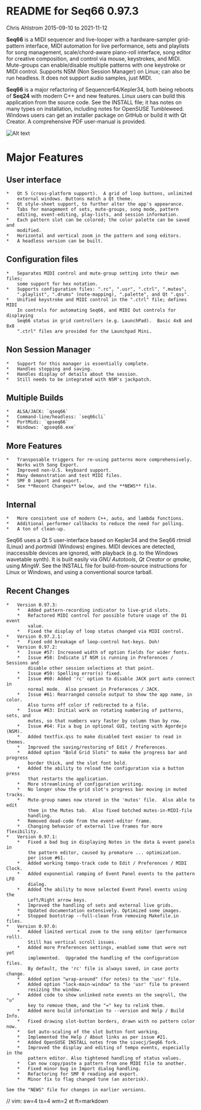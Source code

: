 # README for Seq66 0.97.3

Chris Ahlstrom
2015-09-10 to 2021-11-12

__Seq66__ is a MIDI sequencer and live-looper with a hardware-sampler
grid-pattern interface, MIDI automation for live performance, sets and playlists
for song management, scale/chord-aware piano-roll interface, song editor for
creative composition, and control via mouse, keystrokes, and MIDI.
Mute-groups can enable/disable multiple patterns with one keystroke or MIDI
control. Supports NSM (Non Session Manager) on Linux; can also be run
headless.  It does not support audio samples, just MIDI.

__Seq66__ is a major refactoring of Sequencer64/Kepler34, both being reboots of
__Seq24__ with modern C++ and new features.  Linux users can build this
application from the source code.  See the INSTALL file; it has notes on many
types on installation, including notes for OpenSUSE Tumbleweed.  Windows users
can get an installer package on GitHub or build it with Qt Creator.  A
comprehensive PDF user-manual is provided.

![Alt text](doc/latex/images/main-window/main-window-fluxbox.png?raw=true "Seq66
Dark-Cold Fluxbox")

# Major Features

##  User interface

    *   Qt 5 (cross-platform support).  A grid of loop buttons, unlimited
        external windows. Buttons match a Qt theme.
    *   Qt style-sheet support, to further alter the app's appearance.
    *   Tabs for management of sets, mute-groups, song mode, pattern
        editing, event-editing, play-lists, and session information.
    *   Each pattern slot can be colored; the color palette can be saved and
        modified.
    *   Horizontal and vertical zoom in the pattern and song editors.
    *   A headless version can be built.

##  Configuration files

    *   Separates MIDI control and mute-group setting into their own files;
        some support for hex notation.
    *   Supports configuration files: ".rc", ".usr", ".ctrl", ".mutes",
        ".playlist", ".drums" (note-mapping), ".palette", and Qt ".qss".
    *   Unified keystroke and MIDI control in the ".ctrl" file; defines MIDI
        In controls for automating Seq66, and MIDI Out controls for displaying
        Seq66 status in grid controllers (e.g. LaunchPad).  Basic 4x8 and 8x8
        ".ctrl" files are provided for the Launchpad Mini.

##  Non Session Manager

    *   Support for this manager is essentially complete.
    *   Handles stopping and saving.
    *   Handles display of details about the session.
    *   Still needs to be integrated with NSM's jackpatch.

##  Multiple Builds

    *   ALSA/JACK: `qseq66`
    *   Command-line/headless: `seq66cli`
    *   PortMidi: `qpseq66`
    *   Windows: `qpseq66.exe`

##  More Features

    *   Transposable triggers for re-using patterns more comprehensively.
        Works with Song Export.
    *   Improved non-U.S. keyboard support.
    *   Many demonstration and test MIDI files.
    *   SMF 0 import and export.
    *   See **Recent Changes** below, and the **NEWS** file.

##  Internal

    *   More consistent use of modern C++, auto, and lambda functions.
    *   Additional performer callbacks to reduce the need for polling.
    *   A ton of clean-up.

Seq66 uses a Qt 5 user-interface based on Kepler34 and the Seq66 *rtmidi*
(Linux) and *portmidi* (Windows) engines.  MIDI devices are detected,
inaccessible devices are ignored, with playback (e.g. to the Windows wavetable
synth). It is built easily via *GNU Autotools*, *Qt Creator* or *qmake*, using
*MingW*.  See the INSTALL file for build-from-source instructions for Linux or
Windows, and using a conventional source tarball.

## Recent Changes

    *   Version 0.97.3:
        *   Added pattern-recording indicator to live-grid slots.
        *   Refactored MIDI control for possible future usage of the D1 event
            value.
        *   Fixed the display of loop status changed via MIDI control.
    *   Version 0.97.2.1:
        *   Fixed odd breakage of loop-control hot-keys. Doh!
    *   Version 0.97.2:
        *   Issue #57: Increased width of option fields for wider fonts.
        *   Issue #58: Indicate if NSM is running in Preferences / Sessions and
            disable other session selections at that point.
        *   Issue #59: Spelling error(s) fixed.
        *   Issue #60: Added 'rc' option to disable JACK port auto connect in
            normal mode.  Also present in Preferences / JACK.
        *   Issue #61: Rearranged console output to show the app name, in color.
            Also turns off color if redirected to a file.
        *   Issue #63: Initial work on rotating numbering of patterns, sets, and
            mutes, so that numbers vary faster by column than by row.
        *   Issue #64: Fix a bug in optional GUI, testing with Agordejo (NSM).
        *   Added textfix.qss to make disabled text easier to read in themes.
        *   Improved the saving/restoring of Edit / Preferences.
        *   Added option "Bold Grid Slots" to make the progress bar and progress
            border thick, and the slot font bold.
        *   Added the ability to reload the configuration via a button press
            that restarts the application.
        *   More streamlining of configuration writing.
        *   No longer show the grid slot's progress bar moving in muted tracks.
        *   Mute-group names now stored in the 'mutes' file.  Also able to edit
            them in the Mutes tab.  Also fixed botched mutes-in-MIDI-file
            handling.
        *   Removed dead-code from the event-editor frame.
        *   Changing behavior of external live frames for more flexibility.
    *   Version 0.97.1:
        *   Fixed a bad bug in displaying Notes in the data & event panels in
            the pattern editor, caused by premature ... optimization.
            per issue #61.
        *   Added working tempo-track code to Edit / Preferences / MIDI Clock.
        *   Added exponential ramping of Event Panel events to the pattern LFO
            dialog.
        *   Added the ability to move selected Event Panel events using the
            Left/Right arrow keys.
        *   Improved the handling of sets and external live grids.
        *   Updated documentation extensively. Optimized some images.
        *   Stopped bootstrap --full-clean from removing Makefile.in files.
    *   Version 0.97.0:
        *   Added limited vertical zoom to the song editor (performance roll).
            Still has vertical scroll issues.
        *   Added more Preferences settings, enabled some that were not yet
            implemented.  Upgraded the handling of the configuration files.
            By default, the 'rc' file is always saved, in case ports change.
        *   Added option "wrap-around" (for notes) to the 'usr' file.
        *   Added option "lock-main-window" to the 'usr' file to prevent
            resizing the window.
        *   Added code to show unlinked note events on the seqroll, the "u"
            key to remove them, and the "=" key to relink them.
        *   Added more build information to --version and Help / Build Info.
        *   Fixed drawing slot-button borders, drawn with no pattern color now.
        *   Got auto-scaling of the slot button font working.
        *   Implemented the Help / About links as per issue #21.
        *   Added OpenSUSE INSTALL notes from the sivecj/Seq66 fork.
        *   Improved the display and editing of tempo events, especially in the
            pattern editor. Also tightened handling of status values.
        *   Can now copy/paste a pattern from one MIDI file to another.
        *   Fixed minor bug in Import dialog handling.
        *   Refactoring for SMF 0 reading and export.
        *   Minor fix to flag changed tune (an asterisk).

    See the "NEWS" file for changes in earlier versions.

// vim: sw=4 ts=4 wm=2 et ft=markdown
